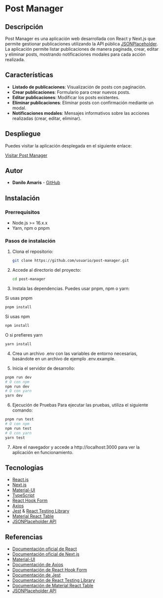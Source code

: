 # Post Manager

## Descripción

Post Manager es una aplicación web desarrollada con React y Next.js que permite gestionar publicaciones utilizando la API pública [JSONPlaceholder](https://jsonplaceholder.typicode.com). La aplicación permite listar publicaciones de manera paginada, crear, editar y eliminar posts, mostrando notificaciones modales para cada acción realizada.

## Características

- **Listado de publicaciones**: Visualización de posts con paginación.
- **Crear publicaciones**: Formulario para crear nuevos posts.
- **Editar publicaciones**: Modificar los posts existentes.
- **Eliminar publicaciones**: Eliminar posts con confirmación mediante un modal.
- **Notificaciones modales**: Mensajes informativos sobre las acciones realizadas (crear, editar, eliminar).

## Despliegue

Puedes visitar la aplicación desplegada en el siguiente enlace:

[Visitar Post Manager](https://frontend-developer-test-phi.vercel.app/post)

## Autor

- **Danilo Amaris** - [GitHub](https://github.com/danilojs17)

## Instalación

### Prerrequisitos

- Node.js >= 16.x.x
- Yarn, npm o pnpm

### Pasos de instalación

1. Clona el repositorio:
   ```bash
   git clone https://github.com/usuario/post-manager.git
   ```
2. Accede al directorio del proyecto:

   ```bash
   cd post-manager
   ```

3. Instala las dependencias. Puedes usar pnpm, npm o yarn:

Si usas pnpm

```bash
pnpm install
```

Si usas npm

```bash
npm install
```

O si prefieres yarn

```bash
yarn install
```

4. Crea un archivo .env con las variables de entorno necesarias, basándote en un archivo de ejemplo .env.example.

5. Inicia el servidor de desarrollo:

```bash
pnpm run dev
# O con npm
npm run dev
# O con yarn
yarn dev
```

6. Ejecución de Pruebas
   Para ejecutar las pruebas, utiliza el siguiente comando:

```bash
pnpm run test
# O con npm
npm run test
# O con yarn
yarn test
```

7. Abre el navegador y accede a http://localhost:3000 para ver la aplicación en funcionamiento.

## Tecnologías

- [React.js](https://reactjs.org/)
- [Next.js](https://nextjs.org/)
- [Material-UI](https://mui.com/)
- [TypeScript](https://www.typescriptlang.org/)
- [React Hook Form](https://react-hook-form.com/)
- [Axios](https://axios-http.com/)
- [Jest](https://jestjs.io/) & [React Testing Library](https://testing-library.com/docs/react-testing-library/intro)
- [Material React Table](https://www.material-react-table.com/)
- [JSONPlaceholder API](https://jsonplaceholder.typicode.com/)

## Referencias

- [Documentación oficial de React](https://react.dev/reference/react)
- [Documentación oficial de Next.js](https://nextjs.org/docs)
- [Material-UI](https://mui.com/material-ui/getting-started/)
- [Documentación de Axios](https://axios-http.com/docs/intro)
- [Documentación de React Hook Form](https://react-hook-form.com/get-started)
- [Documentación de Jest](https://jestjs.io/docs/getting-started)
- [Documentación de React Testing Library](https://testing-library.com/docs/react-testing-library/intro)
- [Documentación de Material React Table](https://www.material-react-table.com/)
- [JSONPlaceholder API](https://jsonplaceholder.typicode.com/)
